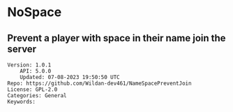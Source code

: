 # NoSpace
## Prevent a player with space in their name join the server
```properties
Version: 1.0.1
    API: 5.0.0
    Updated: 07-08-2023 19:50:50 UTC
Repo: https://github.com/Wildan-dev461/NameSpacePreventJoin
License: GPL-2.0
Categories: General
Keywords: 
```